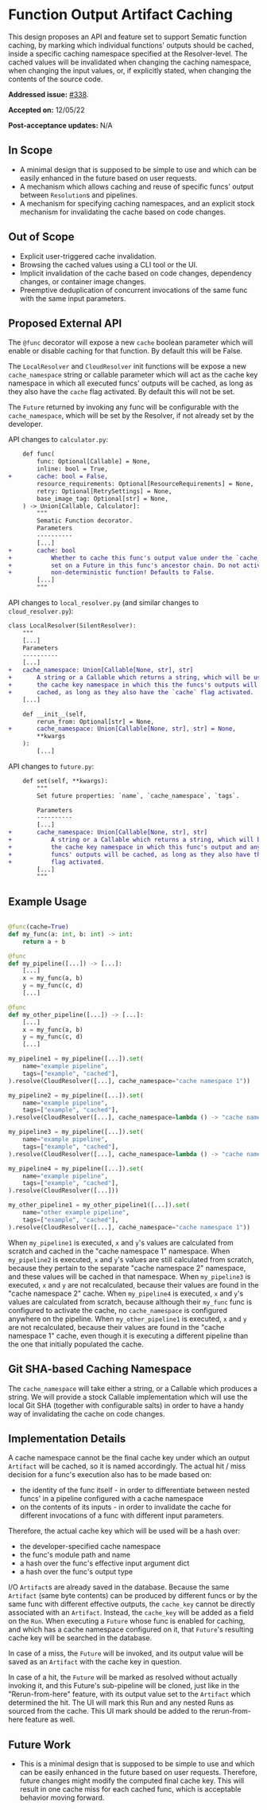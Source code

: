 # Function Output Artifact Caching

<!-- ⚠️ **This design is invalidated by PR:**
[#[my_pr_number]](https://github.com/sematic-ai/sematic/pull/[my_pr_number]) -->

This design proposes an API and feature set to support Sematic function
caching, by marking which individual functions' outputs should be cached,
inside a specific caching namespace specified at the Resolver-level. The cached
values will be invalidated when changing the caching namespace, when changing
the input values, or, if explicitly stated, when changing the contents of the
source code.

**Addressed issue:** [#338](https://github.com/sematic-ai/sematic/issues/338).

**Accepted on:** 12/05/22

**Post-acceptance updates:**
N/A

## In Scope

- A minimal design that is supposed to be simple to use and which can be easily
  enhanced in the future based on user requests.
- A mechanism which allows caching and reuse of specific funcs' output between
  `Resolution`s and pipelines.
- A mechanism for specifying caching namespaces, and an explicit stock
  mechanism for invalidating the cache based on code changes.

## Out of Scope

- Explicit user-triggered cache invalidation.
- Browsing the cached values using a CLI tool or the UI.
- Implicit invalidation of the cache based on code changes, dependency changes,
  or container image changes.
- Preemptive deduplication of concurrent invocations of the same func with the
  same input parameters.

## Proposed External API

The `@func` decorator will expose a new `cache` boolean parameter which will
enable or disable caching for that function. By default this will be False.

The `LocalResolver` and `CloudResolver` init functions will be expose a new
`cache_namespace` string or callable parameter which will act as the cache key
namespace in which all executed funcs' outputs will be cached, as long as they
also have the `cache` flag activated. By default this will not be set.

The `Future` returned by invoking any func will be configurable with the
`cache_namespace`, which will be set by the Resolver, if not already set by the
developer.

API changes to `calculator.py`:

``` diff
    def func(
        func: Optional[Callable] = None,
        inline: bool = True,
+       cache: bool = False,
        resource_requirements: Optional[ResourceRequirements] = None,
        retry: Optional[RetrySettings] = None,
        base_image_tag: Optional[str] = None,
    ) -> Union[Callable, Calculator]:
        """
        Sematic Function decorator.
        Parameters
        ----------
        [...]
+       cache: bool
+           Whether to cache this func's output value under the `cache_namespace`
+           set on a Future in this func's ancestor chain. Do not activate this on a
+           non-deterministic function! Defaults to False.
        [...]
        """
```

API changes to `local_resolver.py` (and similar changes to `cloud_resolver.py`):

```diff
class LocalResolver(SilentResolver):
    """
    [...]
    Parameters
    ----------
    [...]
+   cache_namespace: Union[Callable[None, str], str]
+       A string or a Callable which returns a string, which will be used as
+       the cache key namespace in which this the funcs's outputs will be
+       cached, as long as they also have the `cache` flag activated.
    [...]

    def __init__(self,
        rerun_from: Optional[str] = None,
+       cache_namespace: Union[Callable[None, str], str] = None,
        **kwargs
    ):
        [...]
```

API changes to `future.py`:

```diff
    def set(self, **kwargs):
        """
        Set future properties: `name`, `cache_namespace`, `tags`.

        Parameters
        ----------
        [...]
+       cache_namespace: Union[Callable[None, str], str]
+           A string or a Callable which returns a string, which will be used as
+           the cache key namespace in which this func's output and any nested
+           funcs' outputs will be cached, as long as they also have the `cache`
+           flag activated.
        [...]
        """
```

## Example Usage

```python

@func(cache=True)
def my_func(a: int, b: int) -> int:
    return a + b

@func
def my_pipeline([...]) -> [...]:
    [...]
    x = my_func(a, b)
    y = my_func(c, d)
    [...]

@func
def my_other_pipeline([...]) -> [...]:
    [...]
    x = my_func(a, b)
    y = my_func(c, d)
    [...]

my_pipeline1 = my_pipeline([...]).set(
    name="example pipeline",
    tags=["example", "cached"],
).resolve(CloudResolver([...], cache_namespace="cache namespace 1"))

my_pipeline2 = my_pipeline([...]).set(
    name="example pipeline",
    tags=["example", "cached"],
).resolve(CloudResolver([...], cache_namespace=lambda () -> "cache namespace 2"))

my_pipeline3 = my_pipeline([...]).set(
    name="example pipeline",
    tags=["example", "cached"],
).resolve(CloudResolver([...], cache_namespace=lambda () -> "cache namespace 2"))

my_pipeline4 = my_pipeline([...]).set(
    name="example pipeline",
    tags=["example", "cached"],
).resolve(CloudResolver([...]))

my_other_pipeline1 = my_other_pipeline1([...]).set(
    name="other example pipeline",
    tags=["example", "cached"],
).resolve(CloudResolver([...], cache_namespace="cache namespace 1"))

```

When `my_pipeline1` is executed, `x` and `y`'s values are calculated from
scratch and cached in the "cache namespace 1" namespace.
When `my_pipeline2` is executed, `x` and `y`'s values are still calculated from
scratch, because they pertain to the separate "cache namespace 2" namespace,
and these values will be cached in that namespace.
When `my_pipeline3` is executed, `x` and `y` are not recalculated, because
their values are found in the "cache namespace 2" cache.
When `my_pipeline4` is executed, `x` and `y`'s values are calculated from
scratch, because although their `my_func` func is configured to activate the
cache, no `cache_namespace` is configured anywhere on the pipeline.
When `my_other_pipeline1` is executed, `x` and `y` are not recalculated,
because their values are found in the "cache namespace 1" cache, even though it
is executing a different pipeline than the one that initially populated the
cache.

## Git SHA-based Caching Namespace

The `cache_namespace` will take either a string, or a Callable which produces a
string. We will provide a stock Callable implementation which will use the
local Git SHA (together with configurable salts) in order to have a handy way
of invalidating the cache on code changes.

## Implementation Details

A cache namespace cannot be the final cache key under which an output
`Artifact` will be cached, so it is named accordingly. The actual hit / miss
decision for a func's execution also has to be made based on:
- the identity of the func itself - in order to differentiate between nested
  funcs' in a pipeline configured with a cache namespace
- on the contents of its inputs - in order to invalidate the cache for
  different invocations of a func with different input parameters.

Therefore, the actual cache key which will be used will be a hash over:
- the developer-specified cache namespace
- the func's module path and name
- a hash over the func's effective input argument dict
- a hash over the func's output type

I/O `Artifact`s are already saved in the database. Because the same `Artifact`
(same byte contents) can be produced by different funcs or by the same func
with different effective outputs, the `cache_key` cannot be directly associated
with an `Artifact`. Instead, the `cache_key` will be added as a field on the
`Run`. When executing a `Future` whose func is enabled for caching, and which
has a cache namespace configured on it, that `Future`'s resulting cache key
will be searched in the database.

In case of a miss, the `Future` will be invoked, and its output value will be
saved as an `Artifact` with the cache key in question.

In case of a hit, the `Future` will be marked as resolved without actually
invoking it, and this Future's sub-pipeline will be cloned, just like in the
"Rerun-from-here" feature, with its output value set to the `Artifact` which
determined the hit. The UI will mark this Run and any nested Runs as sourced
from the cache. This UI mark should be added to the rerun-from-here feature as
well.

## Future Work

- This is a minimal design that is supposed to be simple to use and which can
  be easily enhanced in the future based on user requests. Therefore, future
  changes might modify the computed final cache key. This will result in one
  cache miss for each cached func, which is acceptable behavior moving forward.
